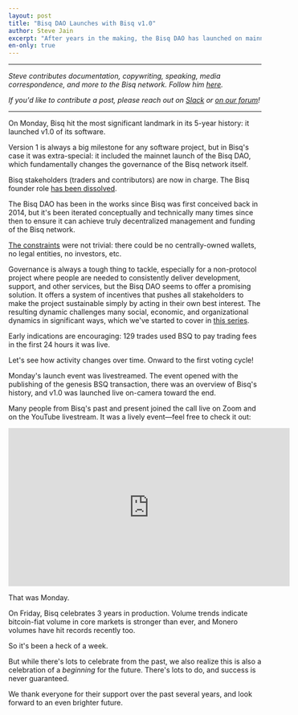 ```yaml
---
layout: post
title: "Bisq DAO Launches with Bisq v1.0"
author: Steve Jain
excerpt: "After years in the making, the Bisq DAO has launched on mainnet with the v1.0 release of the Bisq software, just days before Bisq celebrates 3 years in production. <br><br>"
en-only: true
---
```


<hr>

_Steve contributes documentation, copywriting, speaking, media correspondence, and more to the Bisq network. Follow him [here](https://jain.io)._

_If you'd like to contribute a post, please reach out on [Slack](https://bisq.network/slack-invite) or [on our forum](https://bisq.community/t/call-for-blog-writers/7040)!_

<hr>

On Monday, Bisq hit the most significant landmark in its 5-year history: it launched v1.0 of its software.

Version 1 is always a big milestone for any software project, but in Bisq's case it was extra-special: it included the mainnet launch of the Bisq DAO, which fundamentally changes the governance of the Bisq network itself.

Bisq stakeholders (traders and contributors) are now in charge. The Bisq founder role [has been dissolved](https://github.com/bisq-network/roles/issues/1#issuecomment-478204839).

The Bisq DAO has been in the works since Bisq was first conceived back in 2014, but it's been iterated conceptually and technically many times since then to ensure it can achieve truly decentralized management and funding of the Bisq network.

[The constraints](https://twitter.com/bisq_network/status/1103293547711746050) were not trivial: there could be no centrally-owned wallets, no legal entities, no investors, etc.

Governance is always a tough thing to tackle, especially for a non-protocol project where people are needed to consistently deliver development, support, and other services, but the Bisq DAO seems to offer a promising solution. It offers a system of incentives that pushes all stakeholders to make the project sustainable simply by acting in their own best interest. The resulting dynamic challenges many social, economic, and organizational dynamics in significant ways, which we've started to cover in [this series](https://bisq.network/blog/dao-benefits-funding/).

Early indications are encouraging: 129 trades used BSQ to pay trading fees in the first 24 hours it was live.

Let's see how activity changes over time. Onward to the first voting cycle!

Monday's launch event was livestreamed. The event opened with the publishing of the genesis BSQ transaction, there was an overview of Bisq's history, and v1.0 was launched live on-camera toward the end.

Many people from Bisq's past and present joined the call live on Zoom and on the YouTube livestream. It was a lively event—feel free to check it out:

<div class='responsive-youtube-container'>
    <iframe width="560" height="315" src="https://www.youtube-nocookie.com/embed/yCmpAqOCUSA?start=540" frameborder="0" allow="autoplay; encrypted-media" allowfullscreen></iframe>
</div>

That was Monday.

On Friday, Bisq celebrates 3 years in production. Volume trends indicate bitcoin-fiat volume in core markets is stronger than ever, and Monero volumes have hit records recently too.

So it's been a heck of a week.

But while there's lots to celebrate from the past, we also realize this is also a celebration of a _beginning_ for the future. There's lots to do, and success is never guaranteed.

We thank everyone for their support over the past several years, and look forward to an even brighter future.

<script type="application/ld+json">
{
  "@context": "https://schema.org",
  "@type": "NewsArticle",
  "headline": "Bisq DAO Launches with Bisq v1.0",
  "description": "After years in the making, the Bisq DAO has launched on mainnet with the v1.0 release of the Bisq software, just days before Bisq celebrates 3 years in production.",
  "image": "https://bisq.network/images/bisq-fav.png",  
  "author": {
    "@type": "Person",
    "name": "Steve Jain"
  },  
  "publisher": {
    "@type": "Organization",
    "name": "Bisq Decentralized Autonomous Organization",
    "logo": {
      "@type": "ImageObject",
      "url": "https://bisq.network/images/bisq-fav.png"
    }
  },
  "datePublished": "2019-04-17"
}
</script>
